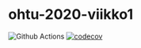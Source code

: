 # ohtu-2020-viikko1

![Github Actions](https://github.com/virtualakseli/ohtu-2020-viikko1/workflows/Java%20CI%20with%20Gradle/badge.svg)
[![codecov](https://codecov.io/gh/VirtualAkseli/ohtu-2020-viikko1/branch/main/graph/badge.svg?token=IVWC8H3MFB)](undefined)
